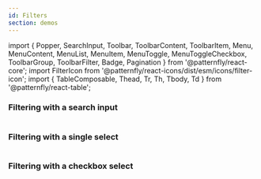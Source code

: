 ```yaml
---
id: Filters
section: demos
---
```


import {
Popper,
SearchInput,
Toolbar,
ToolbarContent,
ToolbarItem,
Menu,
MenuContent,
MenuList,
MenuItem,
MenuToggle,
MenuToggleCheckbox,
ToolbarGroup,
ToolbarFilter,
Badge,
Pagination
} from '@patternfly/react-core';
import FilterIcon from '@patternfly/react-icons/dist/esm/icons/filter-icon';
import { TableComposable, Thead, Tr, Th, Tbody, Td } from '@patternfly/react-table';

### Filtering with a search input

```ts file="./examples/FilterSearchInput.tsx"
```

### Filtering with a single select

```ts file="./examples/FilterSingleSelect.tsx"
```

### Filtering with a checkbox select

```ts file="./examples/FilterCheckboxSelect.tsx"
```
